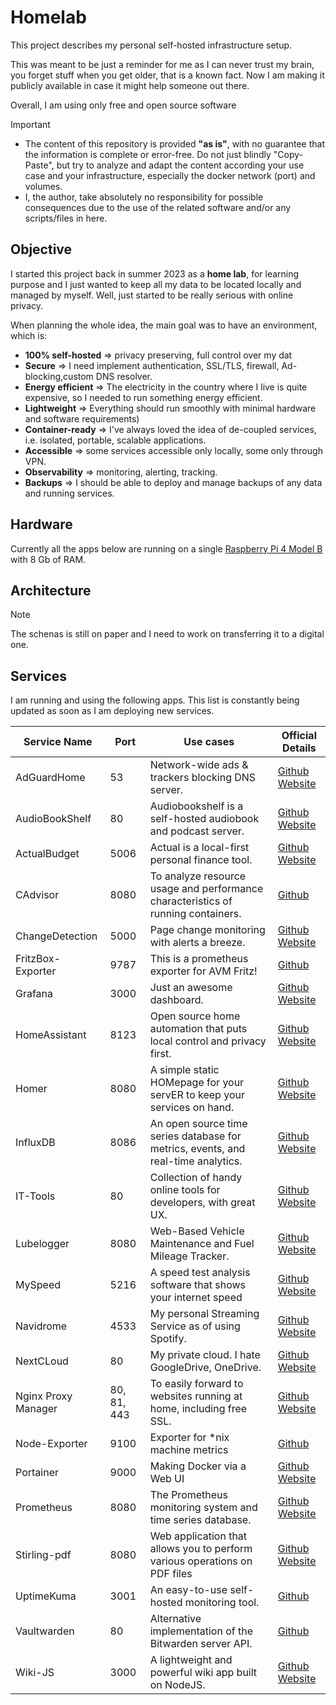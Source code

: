 # Homelab

This project describes my personal self-hosted infrastructure setup.

This was meant to be just a reminder for me as I can never trust my brain, you forget stuff when you get older, that is a known fact. Now I am making it publicly available in case it might help someone out there.

Overall, I am using  only free and open source software

> [!IMPORTANT]
> - The content of this repository is provided **"as is"**, with no guarantee that the information is complete or error-free. Do not just blindly "Copy-Paste", but try to analyze and adapt the content according your use case and your infrastructure, especially the docker network (port) and volumes.
> - I, the author, take absolutely no responsibility for possible consequences due to the use of the related software and/or any scripts/files in here.

## Objective

I started this project back in summer 2023 as a **home lab**, for learning purpose and I just wanted to keep all my data to be located locally and managed by myself. Well, just started to be really serious with online privacy. 

When planning the whole idea, the main goal was to have an environment, which is:

- **100% self-hosted** => privacy preserving, full control over my dat
- **Secure** => I need implement authentication, SSL/TLS, firewall, Ad-blocking,custom DNS resolver.
- **Energy efficient** => The electricity in the country where I live is quite expensive, so I needed to run something energy efficient.
- **Lightweight** => Everything should run smoothly with minimal hardware and software requirements)
- **Container-ready** => I've always loved the idea of de-coupled services, i.e. isolated, portable, scalable applications. 
- **Accessible** => some services accessible only locally, some only through VPN.
- **Observability** => monitoring, alerting, tracking.
- **Backups** => I should be able to deploy and manage backups of any data and running services. 


## Hardware

Currently all the apps below are running on a single [Raspberry Pi 4 Model B](https://www.raspberrypi.com/products/raspberry-pi-4-model-b/) with 8 Gb of RAM. 

## Architecture

> [!NOTE]
> The schenas is still on paper and I need to work on transferring it to a digital one.

## Services

I am running and using the following apps. This list is constantly being updated as soon as I am deploying new services. 

| Service Name   		|	Port		| Use cases																			| Official Details																									|
|-----------------------|---------------|-----------------------------------------------------------------------------------|------------------------------------------------------------------------------------------------------------------	|
| AdGuardHome			|	53			| Network-wide ads & trackers blocking DNS server.									| [Github](https://github.com/AdguardTeam/AdGuardHome)	[Website](https://adguard.com/)								|
| AudioBookShelf		|	80			| Audiobookshelf is a self-hosted audiobook and podcast server.						| [Github](https://github.com/advplyr/audiobookshelf)	[Website](https://www.audiobookshelf.org/)					|
| ActualBudget			|	5006		| Actual is a local-first personal finance tool. 									| [Github](https://github.com/actualbudget/actual)	[Website](https://actualbudget.com/)							|
| CAdvisor				|	8080		| To analyze resource usage and performance characteristics of running containers.	| [Github](https://github.com/google/cadvisor)																		|
| ChangeDetection		|	5000		| Page change monitoring with alerts a breeze.	 									| [Github](https://github.com/dgtlmoon/changedetection.io)	[Website](https://changedetection.io/)					|
| FritzBox-Exporter		|	9787		| This is a prometheus exporter for AVM Fritz! 	 									| [Github](https://github.com/pdreker/fritz_exporter)																|
| Grafana				|	3000		| Just an awesome dashboard.														| [Github](https://github.com/grafana/)	[Website](https://grafana.com/)												|
| HomeAssistant			|	8123		| Open source home automation that puts local control and privacy first.			| [Github](https://github.com/home-assistant/core)	[Website](https://www.home-assistant.io/)						|
| Homer					|	8080		| A simple static HOMepage for your servER to keep your services on hand.			| [Github](https://github.com/bastienwirtz/homer)	[Website](https://homer-demo.netlify.app/)						|
| InfluxDB				|	8086		| An open source time series database for metrics, events, and real-time analytics.	| [Github](https://github.com/influxdata/influxdb)	[Website](https://www.influxdata.com/)							|
| IT-Tools				|	80			| Collection of handy online tools for developers, with great UX.					| [Github](https://github.com/CorentinTh/it-tools)	[Website](https://it-tools.tech/)								|
| Lubelogger			|	8080		| Web-Based Vehicle Maintenance and Fuel Mileage Tracker.							| [Github](https://github.com/hargata/lubelog)	[Website](https://lubelogger.com/)									|
| MySpeed				|	5216		| A speed test analysis software that shows your internet speed						| [Github](https://github.com/gnmyt/myspeed)	[Website](https://myspeed.dev/)										|
| Navidrome				|	4533		| My personal Streaming Service as of using Spotify.								| [Github](https://github.com/navidrome/navidrome/)	[Website](https://www.navidrome.org/)							|
| NextCLoud				|	80			| My private cloud. I hate GoogleDrive, OneDrive.									| [Github](https://github.com/nextcloud)	[Website](https://nextcloud.com/)										|
| Nginx Proxy Manager	|	80, 81, 443	| To easily forward to websites running at home, including free SSL.				| [Github](https://github.com/NginxProxyManager/nginx-proxy-manager)	[Website](https://nginxproxymanager.com/)	|
| Node-Exporter			|	9100		| Exporter for *nix machine metrics													| [Github](https://github.com/prometheus/node_exporter)																|
| Portainer				|	9000		| Making Docker via a Web  UI														| [Github](https://github.com/portainer/portainer)	[Website](https://www.portainer.io/)							|
| Prometheus			|	8080		| The Prometheus monitoring system and time series database.						| [Github](https://github.com/prometheus/prometheus)	[Website](https://prometheus.io/)							|
| Stirling-pdf			|	8080		| Web application that allows you to perform various operations on PDF files		| [Github](https://github.com/Stirling-Tools/Stirling-PDF)	[Website](https://prometheus.io/)						|
| UptimeKuma			|	3001		| An easy-to-use self-hosted monitoring tool.										| [Github](https://github.com/louislam/uptime-kuma)																	|
| Vaultwarden			|	80			| Alternative implementation of the Bitwarden server API.							| [Github](https://github.com/dani-garcia/vaultwarden)																|
| Wiki-JS				|	3000		| A lightweight and powerful wiki app built on NodeJS.								| [Github](https://github.com/Requarks/wiki)	[Website](https://js.wiki/)											|

